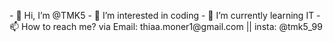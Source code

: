 <p>- 👋 Hi, I’m @TMK5
- 👀 I’m interested in coding
- 🌱 I’m currently learning IT
- 📫 How to reach me? via Email: thiaa.moner1@gmail.com || insta: @tmk5_99

<!---
TMK5/TMK5 is a ✨ special ✨ repository because its `README.md` (this file) appears on your GitHub profile.
You can click the Preview link to take a look at your changes.
--->
